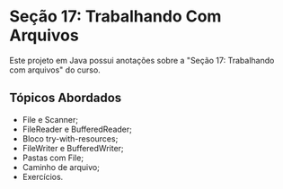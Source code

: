 
# Seção 17: Trabalhando Com Arquivos

Este projeto em Java possui anotações sobre a "Seção 17: Trabalhando com arquivos" do curso.

## Tópicos Abordados
- File e Scanner;
- FileReader e BufferedReader;
- Bloco try-with-resources;
- FileWriter e BufferedWriter;
- Pastas com File;
- Caminho de arquivo;
- Exercícios.